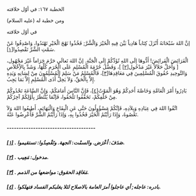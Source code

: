   الخطبة  ١٦٧: في أوّل خلافته	

ومن خطبة له (عليه السلام)

في أوّل خلافته

إنَّ اللهَ سُبْحَانَهُ أَنْزَلَ كِتَاباً هَادِياً بَيَّنَ  فِيهِ الْخَيْرَ وَالْشَّرَّ; فَخُذُوا نَهْجَ الْخَيْرِ تَهْتَدُوا،  وَاصْدِفُوا عَنْ سَمْتِ الشَّرِّ تَقْصِدُوا[[١\]](https://arabic.balaghah.net/node/631#_ftn1).

الْفَرَائِضَ الْفَرائِضَ! أَدُّوهَا إلَى اللهِ تُؤَدِّكُمْ  إِلَى الْجَنَّةِ. إنَّ اللهَ تَعالَى حَرَّمَ حَرَاماً غَيْرَ مَجْهُول، [ وَأَحَلَّ حَلاَلاً غَيْرَ مَدْخُول[[٢\]](https://arabic.balaghah.net/node/631#_ftn2) ]، وَفَضَّلَ حُرْمَةَ الْمُسْلِمِ عَلَى الْحُرَمِ كُلِّهَا، وَشَدَّ  بِالاِْخْلاَصِ وَالتَّوحِيدِ حُقُوقَ الْمُسْلِمِينَ فِي مَعَاقِدِهَا[[٣\]](https://arabic.balaghah.net/node/631#_ftn3)، فَالْمُسْلِمُ مَنْ سَلِمَ الْمُسْلِمُونَ مِنْ لِسَانِهِ وَيَدِهِ إِلاَّ بِالْحَقِّ، وَلاَ يَحِلُّ أَذَى الْمُسْلِمِ إِلاَّ بَمَا يَجِبُ.

بَادِرُوا أَمْرَ الْعَامَّةِ وَخَاصَّةَ أَحَدِكُمْ وَهُوَ الْمَوْتُ[[٤\]](https://arabic.balaghah.net/node/631#_ftn4)، فَإنَّ النَّاسَ أَمَامَكُمْ، وَإِنَّ السَّاعَةَ تَحْدُوكُمْ مِنْ  خَلْفِكُمْ، تَخَفَّفُوا تَلْحَقُوا، فَإنَّمَا يُنْتَظَرُ بِأَوَّلِكُمْ  آخِرُكُمْ.

اتَّقُوا اللهَ فِي عِبَادِهِ وَبِلاَدِهِ، فَإنَّكُمْ  مَسْؤُولُونَ حَتَّى عَنِ الْبِقَاعِ وَالْبَهَائِمِ، أَطِيعُوا اللهَ  وَلاَ تَعْصُوهُ، وَإِذَا رَأَيْتُمُ الْخَيْرَ فَخُذُوا بِهِ، وَإذَا  رَأَيْتُمُ الشَّرَّ فَأَعْرِضُوا عَنْهُ.

##### -------------------------------------

##### [[١\]](https://arabic.balaghah.net/node/631#_ftnref1) . صَدَفَ: أعْرَض. والسمْت: الجهة. وتَقْصِدُوا: تستقيموا.

##### [[٢\]](https://arabic.balaghah.net/node/631#_ftnref2) . مدخول: مَعِيب.

##### [[٣\]](https://arabic.balaghah.net/node/631#_ftnref3) . مَعَاقِد الحقوق: مواضعها من الذمم.

##### [[٤\]](https://arabic.balaghah.net/node/631#_ftnref4) . بادره: عاجله; أي عاجلوا أمرَ العامة بالاصلاح لئلا يغلبكم الفساد فتهلكوا. 
